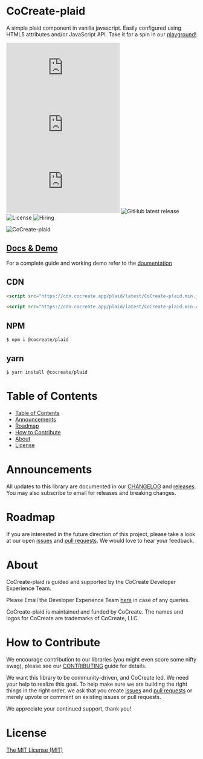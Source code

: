 # CoCreate-plaid

A simple plaid component in vanilla javascript. Easily configured using HTML5 attributes and/or JavaScript API. Take it for a spin in our [playground!](https://cocreate.app/docs/plaid)

![minified](https://img.badgesize.io/https://cdn.cocreate.app/plaid/latest/CoCreate-plaid.min.js?style=flat-square&label=minified&color=orange)
![gzip](https://img.badgesize.io/https://cdn.cocreate.app/plaid/latest/CoCreate-plaid.min.js?compression=gzip&style=flat-square&label=gzip&color=yellow)
![brotli](https://img.badgesize.io/https://cdn.cocreate.app/plaid/latest/CoCreate-plaid.min.js?compression=brotli&style=flat-square&label=brotli)
![GitHub latest release](https://img.shields.io/github/v/release/CoCreate-app/CoCreate-plaid?style=flat-square)
![License](https://img.shields.io/github/license/CoCreate-app/CoCreate-plaid?style=flat-square)
![Hiring](https://img.shields.io/static/v1?style=flat-square&label=&message=Hiring&color=blueviolet)

![CoCreate-plaid](https://cdn.cocreate.app/docs/CoCreate-plaid.gif)

## [Docs & Demo](https://cocreate.app/docs/plaid)

For a complete guide and working demo refer to the [doumentation](https://cocreate.app/docs/plaid)

## CDN

```html
<script src="https://cdn.cocreate.app/plaid/latest/CoCreate-plaid.min.js"></script>
```

```html
<script src="https://cdn.cocreate.app/plaid/latest/CoCreate-plaid.min.css"></script>
```

## NPM

```shell
$ npm i @cocreate/plaid
```

## yarn

```shell
$ yarn install @cocreate/plaid
```

# Table of Contents

- [Table of Contents](#table-of-contents)
- [Announcements](#announcements)
- [Roadmap](#roadmap)
- [How to Contribute](#how-to-contribute)
- [About](#about)
- [License](#license)

<a name="announcements"></a>

# Announcements

All updates to this library are documented in our [CHANGELOG](https://github.com/CoCreate-app/CoCreate-plaid/blob/master/CHANGELOG.md) and [releases](https://github.com/CoCreate-app/CoCreate-plaid/releases). You may also subscribe to email for releases and breaking changes.

<a name="roadmap"></a>

# Roadmap

If you are interested in the future direction of this project, please take a look at our open [issues](https://github.com/CoCreate-app/CoCreate-plaid/issues) and [pull requests](https://github.com/CoCreate-app/CoCreate-plaid/pulls). We would love to hear your feedback.

<a name="about"></a>

# About

CoCreate-plaid is guided and supported by the CoCreate Developer Experience Team.

Please Email the Developer Experience Team [here](mailto:develop@cocreate.app) in case of any queries.

CoCreate-plaid is maintained and funded by CoCreate. The names and logos for CoCreate are trademarks of CoCreate, LLC.

<a name="contribute"></a>

# How to Contribute

We encourage contribution to our libraries (you might even score some nifty swag), please see our [CONTRIBUTING](https://github.com/CoCreate-app/CoCreate-plaid/blob/master/CONTRIBUTING.md) guide for details.

We want this library to be community-driven, and CoCreate led. We need your help to realize this goal. To help make sure we are building the right things in the right order, we ask that you create [issues](https://github.com/CoCreate-app/CoCreate-plaid/issues) and [pull requests](https://github.com/CoCreate-app/CoCreate-plaid/pulls) or merely upvote or comment on existing issues or pull requests.

We appreciate your continued support, thank you!


<a name="license"></a>
# License

[The MIT License (MIT)](https://github.com/CoCreate-app/CoCreate-plaid/blob/master/LICENSE)
